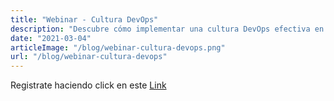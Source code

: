 ```yaml
---
title: "Webinar - Cultura DevOps"
description: "Descubre cómo implementar una cultura DevOps efectiva en tu organización"
date: "2021-03-04"
articleImage: "/blog/webinar-cultura-devops.png"
url: "/blog/webinar-cultura-devops"
---
```


Registrate haciendo click en este [Link](https://us02web.zoom.us/webinar/register/WN_nkjhvVfrS1a2y68bdtsk5g)
